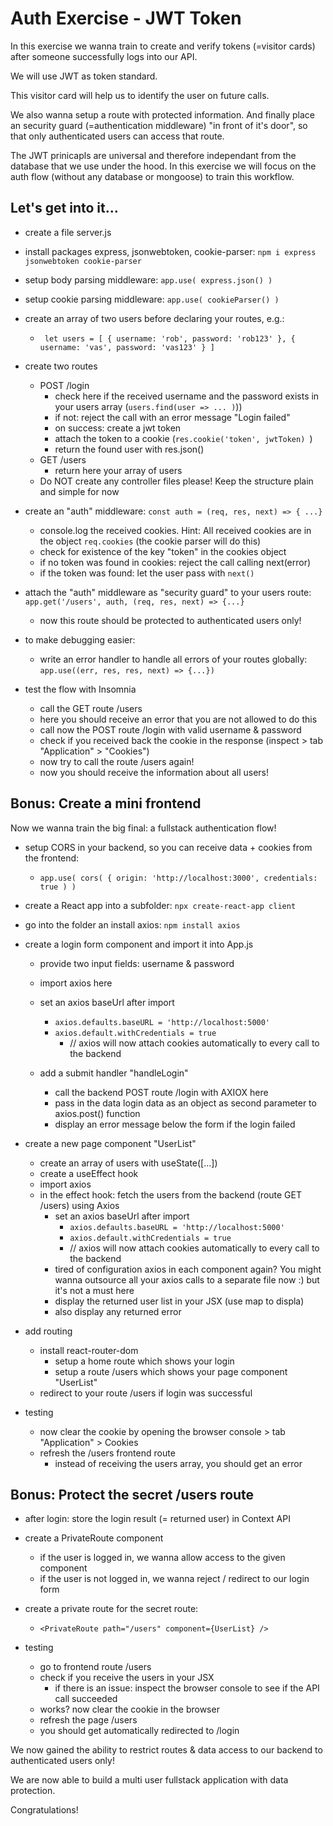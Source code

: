 # Auth Exercise - JWT Token

In this exercise we wanna train to create and verify tokens (=visitor cards) after someone successfully logs into our API. 

We will use JWT as token standard.

This visitor card will help us to identify the user on future calls.

We also wanna setup a route with protected information. And finally place an security guard (=authentication middleware) "in front of it's door", so that only authenticated users can access that route.

The JWT prinicapls are universal and therefore independant from the database that we use under the hood. In this exercise we will focus on the auth flow (without any database or mongoose) to train this workflow. 

## Let's get into it...

- create a file server.js
- install packages express, jsonwebtoken, cookie-parser: `npm i express jsonwebtoken cookie-parser`
- setup body parsing middleware: `app.use( express.json() )`
- setup cookie parsing middleware: `app.use( cookieParser() )`

- create an array of two users before declaring your routes, e.g.:
  - ` let users = [ { username: 'rob', password: 'rob123' }, { username: 'vas', password: 'vas123' } ]`

- create two routes
  - POST /login
    - check here if the received username and the password exists in your users array (`users.find(user => ... )`))
    - if not: reject the call with an error message "Login failed"
    - on success: create a jwt token
    - attach the token to a cookie (`res.cookie('token', jwtToken) `)
    - return the found user with res.json()
  - GET /users
    - return here your array of users
  - Do NOT create any controller files please! Keep the structure plain and simple for now

- create an "auth" middleware: `const auth = (req, res, next) => { ...}`
  - console.log the received cookies. Hint: All received cookies are in the object `req.cookies` (the cookie parser will do this)
  - check for existence of the key "token" in the cookies object
  - if no token was found in cookies: reject the call calling next(error)
  - if the token was found: let the user pass with `next()`

- attach the "auth" middleware as "security guard" to your users route: `app.get('/users', auth, (req, res, next) => {...}`
  - now this route should be protected to authenticated users only!

- to make debugging easier: 
  - write an error handler to handle all errors of your routes globally: `app.use((err, res, res, next) => {...})`

- test the flow with Insomnia
  - call the GET route /users
   - here you should receive an error that you are not allowed to do this
  - call now the POST route /login with valid username & password
  - check if you received back the cookie in the response (inspect > tab "Application" > "Cookies")
  - now try to call the route /users again!
   - now you should receive the information about all users!

## Bonus: Create a mini frontend

Now we wanna train the big final: a fullstack authentication flow!

- setup CORS in your backend, so you can receive data + cookies from the frontend: 
  - `app.use( cors( { origin: 'http://localhost:3000', credentials: true ) )`

- create a React app into a subfolder: `npx create-react-app client` 
- go into the folder an install axios: `npm install axios`

- create a login form component and import it into App.js
  - provide two input fields: username & password
  - import axios here
  - set an axios baseUrl after import
    - `axios.defaults.baseURL = 'http://localhost:5000'`
    - `axios.default.withCredentials = true` 
      - // axios will now attach cookies automatically to every call to the backend
  
  - add a submit handler "handleLogin"
    - call the backend POST route /login with AXIOX here
    - pass in the data login data as an object as second parameter to axios.post() function
    - display an error message below the form if the login failed

- create a new page component "UserList"
  - create an array of users with useState([...])
  - create a useEffect hook
  - import axios
  - in the effect hook: fetch the users from the backend (route GET /users) using Axios
    - set an axios baseUrl after import
      - `axios.defaults.baseURL = 'http://localhost:5000'`
      - `axios.default.withCredentials = true` 
      - // axios will now attach cookies automatically to every call to the backend
     - tired of configuration axios in each component again? You might wanna outsource all your axios calls to a separate file now :) but it's not a must here
    - display the returned user list in your JSX (use map to displa)
    - also display any returned error

- add routing
  - install react-router-dom
    - setup a home route which shows your login
    - setup a route /users which shows your page component "UserList"
  - redirect to your route /users if login was successful

- testing
  - now clear the cookie by opening the browser console > tab "Application" > Cookies
  - refresh the /users frontend route
    - instead of receiving the users array, you should get an error

## Bonus: Protect the secret /users route

- after login: store the login result (= returned user) in Context API

- create a PrivateRoute component
  - if the user is logged in, we wanna allow access to the given component
  - if the user is not logged in, we wanna reject / redirect to our login form

- create a private route for the secret route:
  - `<PrivateRoute path="/users" component={UserList} />`

- testing
  - go to frontend route /users
  - check if you receive the users in your JSX
    - if there is an issue: inspect the browser console to see if the API call succeeded
  - works? now clear the cookie in the browser
  - refresh the page /users
  - you should get automatically redirected to /login

We now gained the ability to restrict routes & data access to our backend to authenticated users only! 

We are now able to build a multi user fullstack application with data protection.

Congratulations!
